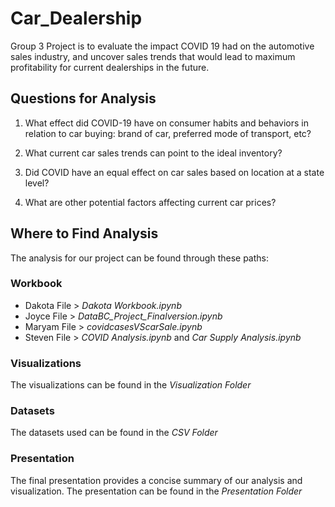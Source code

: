 # Car_Dealership
 Group 3 Project is to evaluate the impact COVID 19 had on the automotive sales industry, and uncover sales trends that would lead to maximum profitability for current dealerships in the future.
 ## Questions for Analysis
 1. What effect did COVID-19 have on consumer habits and behaviors in relation to car buying: brand of car, preferred mode of transport, etc? 

2. What current car sales trends can point to the ideal inventory?

3. Did COVID have an equal effect on car sales based on location at a state level?

4. What are other potential factors affecting current car prices?

## Where to Find Analysis 
The analysis for our project can be found through these paths:
### Workbook
* Dakota File > *Dakota Workbook.ipynb*
* Joyce File > *DataBC_Project_Finalversion.ipynb*
* Maryam File > *covidcasesVScarSale.ipynb*
* Steven File > *COVID Analysis.ipynb* and *Car Supply Analysis.ipynb*
### Visualizations
The visualizations can be found in the *Visualization Folder*
### Datasets
The datasets used can be found in the *CSV Folder*
### Presentation
The final presentation provides a concise summary of our analysis and visualization. The presentation can be found in the *Presentation Folder*




